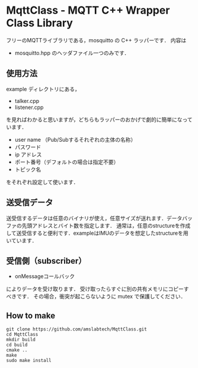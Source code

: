 # MqttClass - MQTT C++ Wrapper Class Library

フリーのMQTTライブラリである，mosquitto の C++ ラッパーです．
内容は
- mosquitto.hpp
のヘッダファイル一つのみです．



## 使用方法

example ディレクトリにある，
- talker.cpp
- listener.cpp


を見ればわかると思いますが，どちらもラッパーのおかげで劇的に簡単になっています．

- user name （Pub/Subするそれぞれの主体の名称）
- パスワード
- ip アドレス
- ポート番号（デフォルトの場合は指定不要）
- トピック名


をそれぞれ設定して使います．


## 送受信データ

送受信するデータは任意のバイナリが使え，任意サイズが送れます．データバッファの先頭アドレスとバイト数を指定します．
通常は，任意のstructureを作成して送受信すると便利です．exampleはIMUのデータを想定したstructureを用いています．



## 受信側（subscriber）

- onMessageコールバック


によりデータを受け取ります．
受け取ったらすぐに別の共有メモリにコピーすべきです．
その場合，衝突が起こらないように mutex で保護してください．



## How to make
```
git clone https://github.com/amslabtech/MqttClass.git
cd MqttClass
mkdir build
cd build
cmake ..
make
sudo make install
```


